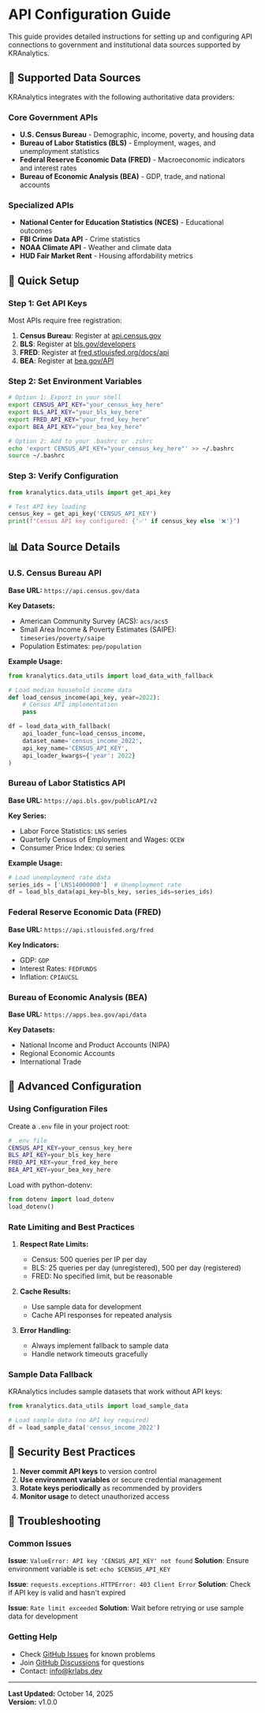 # API Configuration Guide

This guide provides detailed instructions for setting up and configuring API connections to government and institutional data sources supported by KRAnalytics.

## 🔑 Supported Data Sources

KRAnalytics integrates with the following authoritative data providers:

### Core Government APIs
- **U.S. Census Bureau** - Demographic, income, poverty, and housing data
- **Bureau of Labor Statistics (BLS)** - Employment, wages, and unemployment statistics
- **Federal Reserve Economic Data (FRED)** - Macroeconomic indicators and interest rates
- **Bureau of Economic Analysis (BEA)** - GDP, trade, and national accounts

### Specialized APIs
- **National Center for Education Statistics (NCES)** - Educational outcomes
- **FBI Crime Data API** - Crime statistics
- **NOAA Climate API** - Weather and climate data
- **HUD Fair Market Rent** - Housing affordability metrics

## 🚀 Quick Setup

### Step 1: Get API Keys

Most APIs require free registration:

1. **Census Bureau**: Register at [api.census.gov](https://api.census.gov/data/key_signup.html)
2. **BLS**: Register at [bls.gov/developers](https://www.bls.gov/developers/api_signature_v2.html)
3. **FRED**: Register at [fred.stlouisfed.org/docs/api](https://fred.stlouisfed.org/docs/api/api_key.html)
4. **BEA**: Register at [bea.gov/API](https://www.bea.gov/api/signup/)

### Step 2: Set Environment Variables

```bash
# Option 1: Export in your shell
export CENSUS_API_KEY="your_census_key_here"
export BLS_API_KEY="your_bls_key_here"
export FRED_API_KEY="your_fred_key_here"
export BEA_API_KEY="your_bea_key_here"

# Option 2: Add to your .bashrc or .zshrc
echo 'export CENSUS_API_KEY="your_census_key_here"' >> ~/.bashrc
source ~/.bashrc
```

### Step 3: Verify Configuration

```python
from kranalytics.data_utils import get_api_key

# Test API key loading
census_key = get_api_key('CENSUS_API_KEY')
print(f"Census API key configured: {'✅' if census_key else '❌'}")
```

## 📊 Data Source Details

### U.S. Census Bureau API

**Base URL:** `https://api.census.gov/data`

**Key Datasets:**
- American Community Survey (ACS): `acs/acs5`
- Small Area Income & Poverty Estimates (SAIPE): `timeseries/poverty/saipe`
- Population Estimates: `pep/population`

**Example Usage:**
```python
from kranalytics.data_utils import load_data_with_fallback

# Load median household income data
def load_census_income(api_key, year=2022):
    # Census API implementation
    pass

df = load_data_with_fallback(
    api_loader_func=load_census_income,
    dataset_name='census_income_2022',
    api_key_name='CENSUS_API_KEY',
    api_loader_kwargs={'year': 2022}
)
```

### Bureau of Labor Statistics API

**Base URL:** `https://api.bls.gov/publicAPI/v2`

**Key Series:**
- Labor Force Statistics: `LNS` series
- Quarterly Census of Employment and Wages: `QCEW`
- Consumer Price Index: `CU` series

**Example Usage:**
```python
# Load unemployment rate data
series_ids = ['LNS14000000']  # Unemployment rate
df = load_bls_data(api_key=bls_key, series_ids=series_ids)
```

### Federal Reserve Economic Data (FRED)

**Base URL:** `https://api.stlouisfed.org/fred`

**Key Indicators:**
- GDP: `GDP`
- Interest Rates: `FEDFUNDS`
- Inflation: `CPIAUCSL`

### Bureau of Economic Analysis (BEA)

**Base URL:** `https://apps.bea.gov/api/data`

**Key Datasets:**
- National Income and Product Accounts (NIPA)
- Regional Economic Accounts
- International Trade

## 🔧 Advanced Configuration

### Using Configuration Files

Create a `.env` file in your project root:

```bash
# .env file
CENSUS_API_KEY=your_census_key_here
BLS_API_KEY=your_bls_key_here
FRED_API_KEY=your_fred_key_here
BEA_API_KEY=your_bea_key_here
```

Load with python-dotenv:

```python
from dotenv import load_dotenv
load_dotenv()
```

### Rate Limiting and Best Practices

1. **Respect Rate Limits:**
   - Census: 500 queries per IP per day
   - BLS: 25 queries per day (unregistered), 500 per day (registered)
   - FRED: No specified limit, but be reasonable

2. **Cache Results:**
   - Use sample data for development
   - Cache API responses for repeated analysis

3. **Error Handling:**
   - Always implement fallback to sample data
   - Handle network timeouts gracefully

### Sample Data Fallback

KRAnalytics includes sample datasets that work without API keys:

```python
from kranalytics.data_utils import load_sample_data

# Load sample data (no API key required)
df = load_sample_data('census_income_2022')
```

## 🚨 Security Best Practices

1. **Never commit API keys** to version control
2. **Use environment variables** or secure credential management
3. **Rotate keys periodically** as recommended by providers
4. **Monitor usage** to detect unauthorized access

## 🐛 Troubleshooting

### Common Issues

**Issue**: `ValueError: API key 'CENSUS_API_KEY' not found`
**Solution**: Ensure environment variable is set: `echo $CENSUS_API_KEY`

**Issue**: `requests.exceptions.HTTPError: 403 Client Error`
**Solution**: Check if API key is valid and hasn't expired

**Issue**: `Rate limit exceeded`
**Solution**: Wait before retrying or use sample data for development

### Getting Help

- Check [GitHub Issues](https://github.com/KR-Labs/KRAnalytics/issues) for known problems
- Join [GitHub Discussions](https://github.com/KR-Labs/KRAnalytics/discussions) for questions
- Contact: info@krlabs.dev

---

**Last Updated:** October 14, 2025  
**Version:** v1.0.0